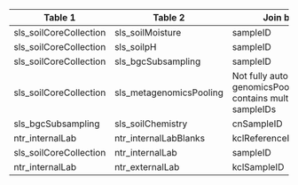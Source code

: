 |Table 1|Table 2|Join by|
|----------------|----------------|-------------|
|sls_soilCoreCollection|sls_soilMoisture|sampleID|
|sls_soilCoreCollection|sls_soilpH|sampleID|
|sls_soilCoreCollection|sls_bgcSubsampling|sampleID|
|sls_soilCoreCollection|sls_metagenomicsPooling|Not fully automatable: genomicsPooledIDList contains multiple sampleIDs|
|sls_bgcSubsampling|sls_soilChemistry|cnSampleID|
|ntr_internalLab|ntr_internalLabBlanks|kclReferenceID|
|sls_soilCoreCollection|ntr_internalLab|sampleID|
|ntr_internalLab|ntr_externalLab|kclSampleID|